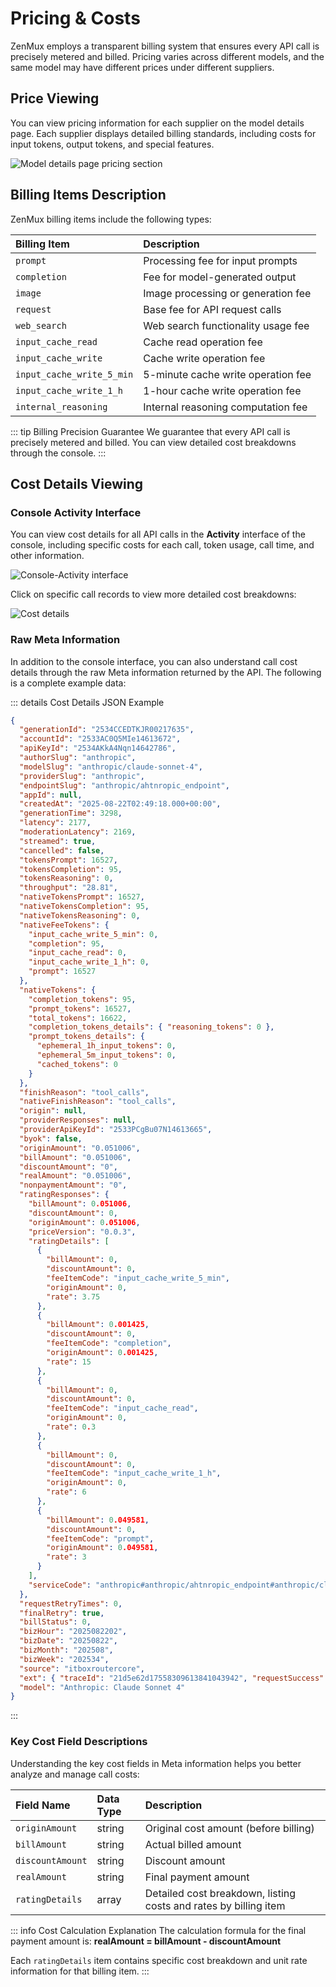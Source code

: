 # Pricing & Costs

ZenMux employs a transparent billing system that ensures every API call is precisely metered and billed. Pricing varies across different models, and the same model may have different prices under different suppliers.

## Price Viewing

You can view pricing information for each supplier on the model details page. Each supplier displays detailed billing standards, including costs for input tokens, output tokens, and special features.

![Model details page pricing section](https://cdn.marmot-cloud.com/storage/zenmux/2025/08/22/zhew65D/model-pricing.png)

## Billing Items Description

ZenMux billing items include the following types:

| Billing Item              | Description                         |
| :------------------------ | :---------------------------------- |
| `prompt`                  | Processing fee for input prompts    |
| `completion`              | Fee for model-generated output      |
| `image`                   | Image processing or generation fee  |
| `request`                 | Base fee for API request calls      |
| `web_search`              | Web search functionality usage fee |
| `input_cache_read`        | Cache read operation fee            |
| `input_cache_write`       | Cache write operation fee           |
| `input_cache_write_5_min` | 5-minute cache write operation fee  |
| `input_cache_write_1_h`   | 1-hour cache write operation fee    |
| `internal_reasoning`      | Internal reasoning computation fee  |

::: tip Billing Precision Guarantee
We guarantee that every API call is precisely metered and billed. You can view detailed cost breakdowns through the console.
:::

## Cost Details Viewing

### Console Activity Interface

You can view cost details for all API calls in the **Activity** interface of the console, including specific costs for each call, token usage, call time, and other information.

![Console-Activity interface](https://cdn.marmot-cloud.com/storage/zenmux/2025/08/22/NYwQvBH/activity-cost.png)

Click on specific call records to view more detailed cost breakdowns:

![Cost details](https://cdn.marmot-cloud.com/storage/zenmux/2025/08/22/dWtmUoT/cost-details.png)

### Raw Meta Information

In addition to the console interface, you can also understand call cost details through the raw Meta information returned by the API. The following is a complete example data:

::: details Cost Details JSON Example

```json
{
  "generationId": "2534CCEDTKJR00217635",
  "accountId": "2533AC0Q5MIe14613672",
  "apiKeyId": "2534AKkA4Nqn14642786",
  "authorSlug": "anthropic",
  "modelSlug": "anthropic/claude-sonnet-4",
  "providerSlug": "anthropic",
  "endpointSlug": "anthropic/ahtnropic_endpoint",
  "appId": null,
  "createdAt": "2025-08-22T02:49:18.000+00:00",
  "generationTime": 3298,
  "latency": 2177,
  "moderationLatency": 2169,
  "streamed": true,
  "cancelled": false,
  "tokensPrompt": 16527,
  "tokensCompletion": 95,
  "tokensReasoning": 0,
  "throughput": "28.81",
  "nativeTokensPrompt": 16527,
  "nativeTokensCompletion": 95,
  "nativeTokensReasoning": 0,
  "nativeFeeTokens": {
    "input_cache_write_5_min": 0,
    "completion": 95,
    "input_cache_read": 0,
    "input_cache_write_1_h": 0,
    "prompt": 16527
  },
  "nativeTokens": {
    "completion_tokens": 95,
    "prompt_tokens": 16527,
    "total_tokens": 16622,
    "completion_tokens_details": { "reasoning_tokens": 0 },
    "prompt_tokens_details": {
      "ephemeral_1h_input_tokens": 0,
      "ephemeral_5m_input_tokens": 0,
      "cached_tokens": 0
    }
  },
  "finishReason": "tool_calls",
  "nativeFinishReason": "tool_calls",
  "origin": null,
  "providerResponses": null,
  "providerApiKeyId": "2533PCgBu07N14613665",
  "byok": false,
  "originAmount": "0.051006",
  "billAmount": "0.051006",
  "discountAmount": "0",
  "realAmount": "0.051006",
  "nonpaymentAmount": "0",
  "ratingResponses": {
    "billAmount": 0.051006,
    "discountAmount": 0,
    "originAmount": 0.051006,
    "priceVersion": "0.0.3",
    "ratingDetails": [
      {
        "billAmount": 0,
        "discountAmount": 0,
        "feeItemCode": "input_cache_write_5_min",
        "originAmount": 0,
        "rate": 3.75
      },
      {
        "billAmount": 0.001425,
        "discountAmount": 0,
        "feeItemCode": "completion",
        "originAmount": 0.001425,
        "rate": 15
      },
      {
        "billAmount": 0,
        "discountAmount": 0,
        "feeItemCode": "input_cache_read",
        "originAmount": 0,
        "rate": 0.3
      },
      {
        "billAmount": 0,
        "discountAmount": 0,
        "feeItemCode": "input_cache_write_1_h",
        "originAmount": 0,
        "rate": 6
      },
      {
        "billAmount": 0.049581,
        "discountAmount": 0,
        "feeItemCode": "prompt",
        "originAmount": 0.049581,
        "rate": 3
      }
    ],
    "serviceCode": "anthropic#anthropic/ahtnropic_endpoint#anthropic/claude-sonnet-4"
  },
  "requestRetryTimes": 0,
  "finalRetry": true,
  "billStatus": 0,
  "bizHour": "2025082202",
  "bizDate": "20250822",
  "bizMonth": "202508",
  "bizWeek": "202534",
  "source": "itboxroutercore",
  "ext": { "traceId": "21d5e62d17558309613841043942", "requestSuccess": true },
  "model": "Anthropic: Claude Sonnet 4"
}
```

:::

### Key Cost Field Descriptions

Understanding the key cost fields in Meta information helps you better analyze and manage call costs:

| Field Name       | Data Type | Description                                                   |
| :--------------- | :-------- | :------------------------------------------------------------ |
| `originAmount`   | string    | Original cost amount (before billing)                        |
| `billAmount`     | string    | Actual billed amount                                          |
| `discountAmount` | string    | Discount amount                                               |
| `realAmount`     | string    | Final payment amount                                          |
| `ratingDetails`  | array     | Detailed cost breakdown, listing costs and rates by billing item |

::: info Cost Calculation Explanation
The calculation formula for the final payment amount is: **realAmount = billAmount - discountAmount**

Each `ratingDetails` item contains specific cost breakdown and unit rate information for that billing item.
:::